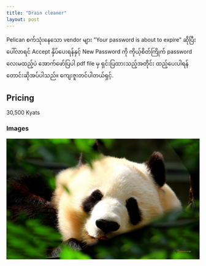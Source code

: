 ```yaml
---
title: "Drain cleaner"
layout: post
---
```


Pelican စက်သုံးနေသော vendor များ "Your password is about to expire" ဆိုပြီးပေါ်လာရင် Accept နှိပ်ပေးရန်နှင့် New Password ကို ကိုယ့်စိတ်ကြိုက် password လေးမထည့်ပဲ အောက်ဖော်ပြပါ pdf file မှ ရှင်းပြထားသည့်အတိုင်း ထည့်ပေးပါရန် တောင်းဆိုအပ်ပါသည်။
ကျေးဇူးတင်ပါတယ်ရှင့်.

## Pricing

30,500 Kyats

### Images

![Panda](https://raw.githubusercontent.com/selfiee-ygn/selfiee-ygn.github.io/master/assets/images/panda.jpg)
